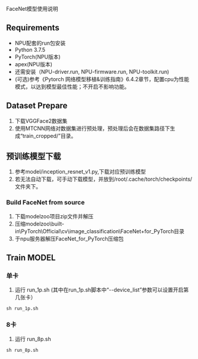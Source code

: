FaceNet模型使用说明

## Requirements
* NPU配套的run包安装
* Python 3.7.5
* PyTorch(NPU版本)
* apex(NPU版本)
* 还需安装（NPU-driver.run, NPU-firmware.run, NPU-toolkit.run)
* (可选)参考《Pytorch 网络模型移植&训练指南》6.4.2章节，配置cpu为性能模式，以达到模型最佳性能；不开启不影响功能。


## Dataset Prepare
1. 下载VGGFace2数据集
2. 使用MTCNN网络对数据集进行预处理，预处理后会在数据集路径下生成“train_cropped/”目录。

## 预训练模型下载
1. 参考model/inception_resnet_v1.py,下载对应预训练模型
2. 若无法自动下载，可手动下载模型，并放到/root/.cache/torch/checkpoints/文件夹下。


### Build FaceNet from source
1. 下载modelzoo项目zip文件并解压
2. 压缩modelzoo\built-in\PyTorch\Official\cv\image_classification\FaceNet+for_PyTorch目录
3. 于npu服务器解压FaceNet_for_PyTorch压缩包


## Train MODEL

### 单卡
1. 运行 run_1p.sh (其中在run_1p.sh脚本中“--device_list”参数可以设置开启第几张卡）
```
sh run_1p.sh
```

### 8卡
1. 运行 run_8p.sh
```
sh run_8p.sh
```